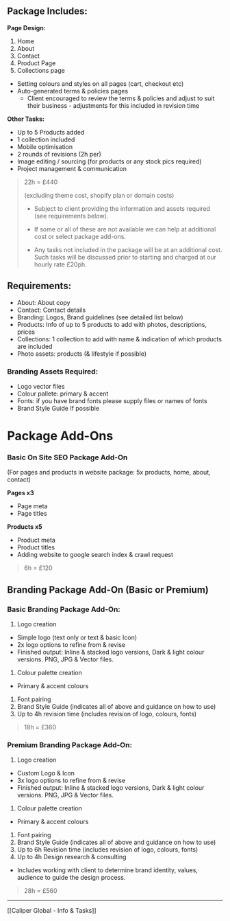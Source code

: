 ## Package Includes:

**Page Design:**
1.  Home
2.  About
3.  Contact
4.  Product Page
5.  Collections page
-   Setting colours and styles on all pages (cart, checkout etc)
-   Auto-generated terms & policies pages
	-   Client encouraged to review the terms & policies and adjust to suit their business - adjustments for this included in revision time


**Other Tasks:**
-   Up to 5 Products added
-   1 collection included
-   Mobile optimisation
-   2 rounds of revisions (2h per)
-   Image editing / sourcing (for products or any stock pics required)
-   Project management & communication

> 22h = £440
> 
> (excluding theme cost, shopify plan or domain costs)
> 
> - Subject to client providing the information and assets required (see requirements below).
> 
> - If some or all of these are not available we can help at additional cost or select package add-ons.
> 
> - Any tasks not included in the package will be at an additional cost. Such tasks will be discussed prior to starting and charged at our hourly rate £20ph.

## Requirements:
-   About: About copy
-   Contact: Contact details
-   Branding: Logos, Brand guidelines (see detailed list below)
-   Products: Info of up to 5 products to add with photos, descriptions, prices
-   Collections: 1 collection to add with name & indication of which products are included
-   Photo assets: products (& lifestyle if possible)


### Branding Assets Required:
-   Logo vector files
-   Colour pallete: primary & accent
-   Fonts: if you have brand fonts please supply files or names of fonts
-   Brand Style Guide If possible


# Package Add-Ons

### Basic On Site SEO Package Add-On
(For pages and products in website package: 5x products, home, about, contact)

**Pages x3**
-   Page meta
-   Page titles


**Products x5**
-   Product meta
-   Product titles
-   Adding website to google search index & crawl request

> 6h = £120

## Branding Package Add-On (Basic or Premium)

### Basic Branding Package Add-On:

1.  Logo creation
-   Simple logo (text only or text & basic Icon)
-   2x logo options to refine from & revise
-   Finished output: Inline & stacked logo versions, Dark & light colour versions. PNG, JPG & Vector files.

1.  Colour palette creation
-   Primary & accent colours

1.  Font pairing
2.  Brand Style Guide (indicates all of above and guidance on how to use)
3.  Up to 4h revision time (includes revision of logo, colours, fonts)

> 18h = £360

### Premium Branding Package Add-On:

1.  Logo creation
-   Custom Logo & Icon
-   3x logo options to refine from & revise
-   Finished output: Inline & stacked logo versions, Dark & light colour versions. PNG, JPG & Vector files.

1.  Colour palette creation
-   Primary & accent colours

1.  Font pairing
2.  Brand Style Guide (indicates all of above and guidance on how to use)
3.  Up to 6h Revision time (includes revision of logo, colours, fonts)
4.  Up to 4h Design research & consulting
-   Includes working with client to determine brand identity, values, audience to guide the design process.

> 28h = £560

---
[[Caliper Global - Info & Tasks]]